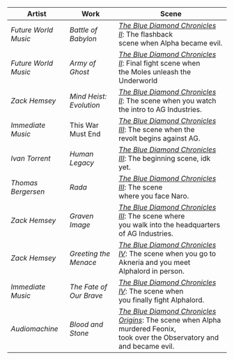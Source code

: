 |Artist|Work|Scene|
|---|---|---|
| *Future World Music* | *Battle of Babylon* | [*The Blue Diamond Chronicles II*](https://): The flashback<br/>scene when Alpha became evil. | 
| *Future World Music* | *Army of Ghost* | [*The Blue Diamond Chronicles II*](https://): Final fight scene when<br/>the Moles unleash the Underworld | 
| *Zack Hemsey* | *Mind Heist: Evolution* | [*The Blue Diamond Chronicles II*](https://): The scene when you watch<br/>the intro to AG Industries. | 
| *Immediate Music* | This War Must End | [*The Blue Diamond Chronicles III*](https://): The scene when the<br/>revolt begins against AG. 
| *Ivan Torrent* | *Human Legacy* | [*The Blue Diamond Chronicles III*](https://): The beginning scene, idk yet. | 
| *Thomas Bergersen* | *Rada* | [*The Blue Diamond Chronicles III*](https://): The scene<br/>where you face Naro. |
| *Zack Hemsey* | *Graven Image* | [*The Blue Diamond Chronicles III*](https://): The scene where<br/>you walk into the headquarters of AG Industries. |
| *Zack Hemsey* | *Greeting the Menace* | [*The Blue Diamond Chronicles IV*](https://): The scene when you go to<br/>Akneria and you meet Alphalord in person. |
| *Immediate Music* | *The Fate of Our Brave* | [*The Blue Diamond Chronicles IV*](https://): The scene when<br/>you finally fight Alphalord. 
| *Audiomachine* | *Blood and Stone* | [*The Blue Diamond Chronicles Origins*](https://): The scene when Alpha murdered Feonix,<br/>took over the Observatory and and became evil. | 

